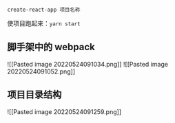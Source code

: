 `create-react-app 项目名称`

使项目跑起来：`yarn start`


## 脚手架中的 webpack

![[Pasted image 20220524091034.png]]
![[Pasted image 20220524091052.png]]


## 项目目录结构

![[Pasted image 20220524091259.png]]